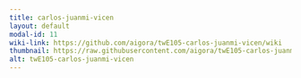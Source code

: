 ```yaml
---
title: carlos-juanmi-vicen
layout: default
modal-id: 11
wiki-link: https://github.com/aigora/twE105-carlos-juanmi-vicen/wiki
thumbnail: https://raw.githubusercontent.com/aigora/twE105-carlos-juanmi-vicen/master/logo.png
alt: twE105-carlos-juanmi-vicen
---
```

